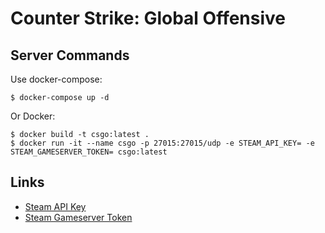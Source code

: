 # Counter Strike: Global Offensive

## Server Commands

Use docker-compose:

```
$ docker-compose up -d
```

Or Docker:

```
$ docker build -t csgo:latest .
$ docker run -it --name csgo -p 27015:27015/udp -e STEAM_API_KEY= -e STEAM_GAMESERVER_TOKEN= csgo:latest
```

## Links

- [Steam API Key](https://steamcommunity.com/dev/apikey)
- [Steam Gameserver Token](https://steamcommunity.com/dev/managegameservers)
